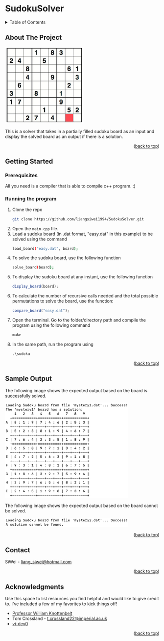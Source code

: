 <a name="readme-top"></a>
# SudokuSolver

<!-- TABLE OF CONTENTS -->
<details>
  <summary>Table of Contents</summary>
  <ol>
    <li><a href="#about-the-project">About The Project</a></li>
    <li>
      <a href="#getting-started">Getting Started</a>
      <ul>
        <li><a href="#prerequisites">Prerequisites</a></li>
        <li><a href="#running-the-program">Running the Program</a></li>
      </ul>
    </li>
    <li><a href="#sample-output">Sample Output</a></li>
    <li><a href="#contact">Contact</a></li>
    <li><a href="#acknowledgments">Acknowledgments</a></li>
  </ol>
</details>


<!-- ABOUT THE PROJECT -->
## About The Project

![Product Name Screen Shot][product-screenshot]

This is a solver that takes in a partially filled sudoku board as an input and display the solved board as an output if there is a solution.

<p align="right">(<a href="#readme-top">back to top</a>)</p>


<!-- GETTING STARTED -->
## Getting Started

### Prerequisites

All you need is a compiler that is able to compile c++ program. :)

### Running the program

1. Clone the repo
   ```sh
   git clone https://github.com/liangsiwei1994/SudokuSolver.git
   ```
2. Open the `main.cpp` file.
3. Load a sudoku board (in .dat format, "easy.dat" in this example) to be solved using the command
   ```sh
   load_board("easy.dat", board);
   ```
4. To solve the sudoku board, use the following function
   ```sh
   solve_board(board);
   ```
5. To display the sudoku board at any instant, use the following function
   ```js
   display_board(board);
   ```
6. To calculate the number of recursive calls needed and the total possible permutations to solve the board, use the function:
   ```js
   compare_board("easy.dat");
   ```
7. Open the terminal. Go to the folder/directory path and compile the program using the following command
   ```js
   make
   ```
8. In the same path, run the program using
   ```js
   .\sudoku
   ```

<p align="right">(<a href="#readme-top">back to top</a>)</p>



<!-- SAMPLE OUTPUT -->
## Sample Output

The following image shows the expected output based on the board is successfully solved.

![Sample Success Output Screenshot][samplesuccessoutput-screenshot]

The following image shows the expected output based on the board cannot be solved.

![Sample Failed Output Screenshot][samplefailedoutput-screenshot]

<p align="right">(<a href="#readme-top">back to top</a>)</p>


<!-- CONTACT -->
## Contact

SiWei - liang_siwei@hotmail.com

<p align="right">(<a href="#readme-top">back to top</a>)</p>



<!-- ACKNOWLEDGMENTS -->
## Acknowledgments

Use this space to list resources you find helpful and would like to give credit to. I've included a few of my favorites to kick things off!

* [Professor William Knottenbelt](https://www.imperial.ac.uk/people/w.knottenbelt)
* Tom Crossland - t.crossland22@imperial.ac.uk
* [vi-dev0](https://github.com/othneildrew/Best-README-Template.git)

<p align="right">(<a href="#readme-top">back to top</a>)</p>



<!-- MARKDOWN LINKS & IMAGES -->
[product-screenshot]: images/SudokuBoard.png
[samplefailedoutput-screenshot]: images/SampleFailedOutput.png
[samplesuccessoutput-screenshot]: images/SampleSuccessOutput.png
